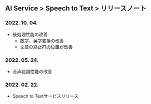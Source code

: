 ## AI Service > Speech to Text > リリースノート

### 2022. 10. 04.
* 後処理性能の改善
    * 数字、英字変換の改善
    * 文章の終止符の位置が改善

### 2022. 05. 24.
* 音声認識性能の改善

### 2022. 02. 22.
* Speech to Textサービスリリース
